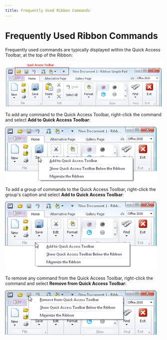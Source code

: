```yaml
---
title: Frequently Used Ribbon Commands
---
```

# Frequently Used Ribbon Commands
Frequently used commands are typically displayed within the Quick Access Toolbar, at the top of the Ribbon:

![EU_Ribbon_QAT](../../images/Img9116.png)

To add any command to the Quick Access Toolbar, right-click the command and select **Add to Quick Access Toolbar**:

![EU_Ribbon_Add_to_QAT](../../images/Img9118.png)

To add a group of commands to the Quick Access Toolbar, right-click the group's caption and select **Add to Quick Access Toolbar**:

![EU_Ribbon_Add_to_QAT_Group](../../images/Img9121.png)

To remove any command from the Quick Access Toolbar, right-click the command and select **Remove from Quick Access Toolbar**:

![EU_Ribbon_Remove_from_QAT](../../images/Img9120.png)